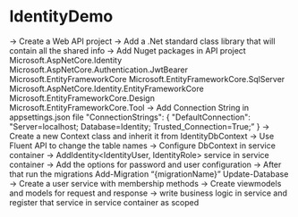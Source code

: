 # IdentityDemo
-> Create a Web API project 
-> Add a .Net standard class library that will contain all the shared info
-> Add Nuget packages in API project
        Microsoft.AspNetCore.Identity
        Microsoft.AspNetCore.Authentication.JwtBearer
        Microsoft.EntityFrameworkCore
        Microsoft.EntityFrameworkCore.SqlServer
        Microsoft.AspNetCore.Identity.EntityFrameworkCore
        Microsoft.EntityFrameworkCore.Design
        Microsoft.EntityFrameworkCore.Tool
-> Add Connection String in appsettings.json file
          "ConnectionStrings": {
              "DefaultConnection": "Server=localhost; Database=Identity; Trusted_Connection=True;”
            }
-> Create a new Context class and inherit it from IdentityDbContext
-> Use Fluent API to change the table names 
-> Configure DbContext in service container 
-> AddIdentity<IdentityUser, IdentityRole> service in service container
-> Add the options for password and user configuration
-> After that run the migrations
          Add-Migration “{migrationName}”
          Update-Database
-> Create a user service with membership methods
-> Create viewmodels and models for request and response 
-> write business logic in service and register that service in service container as scoped




